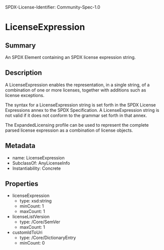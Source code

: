 SPDX-License-Identifier: Community-Spec-1.0

# LicenseExpression

## Summary

An SPDX Element containing an SPDX license expression string.

## Description

A LicenseExpression enables the representation, in a single string, of a
combination of one or more licenses, together with additions such as license
exceptions.

The syntax for a LicenseExpression string is set forth in the SPDX License
Expressions annex to the SPDX Specification. A LicenseExpression string is
not valid if it does not conform to the grammar set forth in that annex.

The ExpandedLicensing profile can be used to represent the complete parsed
license expression as a combination of license objects.

## Metadata

- name: LicenseExpression
- SubclassOf: AnyLicenseInfo
- Instantiability: Concrete

## Properties

- licenseExpression
  - type: xsd:string
  - minCount: 1
  - maxCount: 1
- licenseListVersion
  - type: /Core/SemVer
  - maxCount: 1
- customIdToUri
  - type: /Core/DictionaryEntry
  - minCount: 0
